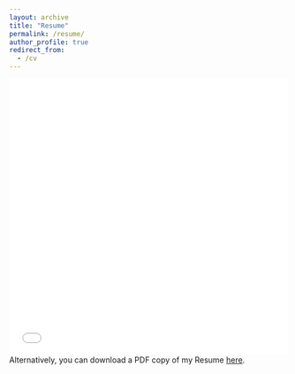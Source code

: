 ```yaml
---
layout: archive
title: "Resume"
permalink: /resume/
author_profile: true
redirect_from:
  - /cv
---
```


<iframe src="/files/pdf/Vishal_Resume.pdf" width="100%" height="500" frameborder="no" border="0" marginwidth="0" marginheight="0"></iframe>
Alternatively, you can download a PDF copy of my Resume <a href="/files/pdf/Vishal_Resume.pdf" target="_blank">here</a>.